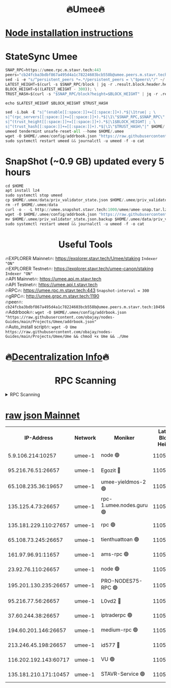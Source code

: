 <h1 align="center"> 🔥Umee🔥</h1>


[Node installation instructions](https://github.com/obajay/nodes-Guides/tree/main/Projects/Umee)
=
# StateSync Umee
```python
SNAP_RPC=https://umee.rpc.m.stavr.tech:443
peers="cb24fcba3bdbf867a495d4a1c78224603bcb558b@umee.peers.m.stavr.tech:10456"
sed -i -e "s/^persistent_peers *=.*/persistent_peers = \"$peers\"/" ~/.umee/config/config.toml
LATEST_HEIGHT=$(curl -s $SNAP_RPC/block | jq -r .result.block.header.height); \
BLOCK_HEIGHT=$((LATEST_HEIGHT - 300)); \
TRUST_HASH=$(curl -s "$SNAP_RPC/block?height=$BLOCK_HEIGHT" | jq -r .result.block_id.hash)

echo $LATEST_HEIGHT $BLOCK_HEIGHT $TRUST_HASH

sed -i.bak -E "s|^(enable[[:space:]]+=[[:space:]]+).*$|\1true| ; \
s|^(rpc_servers[[:space:]]+=[[:space:]]+).*$|\1\"$SNAP_RPC,$SNAP_RPC\"| ; \
s|^(trust_height[[:space:]]+=[[:space:]]+).*$|\1$BLOCK_HEIGHT| ; \
s|^(trust_hash[[:space:]]+=[[:space:]]+).*$|\1\"$TRUST_HASH\"|" $HOME/.umee/config/config.toml
umeed tendermint unsafe-reset-all --home $HOME/.umee
wget -O $HOME/.umee/config/addrbook.json "https://raw.githubusercontent.com/obajay/nodes-Guides/main/Projects/Umee/addrbook.json"
sudo systemctl restart umeed && journalctl -u umeed -f -o cat
```
# SnapShot (~0.9 GB) updated every 5 hours
```python
cd $HOME
apt install lz4
sudo systemctl stop umeed
cp $HOME/.umee/data/priv_validator_state.json $HOME/.umee/priv_validator_state.json.backup
rm -rf $HOME/.umee/data
curl -o - -L http://umee.snapshot.stavr.tech:1000/umee/umee-snap.tar.lz4 | lz4 -c -d - | tar -x -C $HOME/.umee --strip-components 2
wget -O $HOME/.umee/config/addrbook.json "https://raw.githubusercontent.com/obajay/nodes-Guides/main/Projects/Umee/addrbook.json"
mv $HOME/.umee/priv_validator_state.json.backup $HOME/.umee/data/priv_validator_state.json
sudo systemctl restart umeed && journalctl -u umeed -f -o cat
```
 <h1 align="center"> Useful Tools</h1>

🔥EXPLORER Mainnet🔥:      https://explorer.stavr.tech/Umee/staking             `Indexer "ON"` \
🔥EXPLORER Testnet🔥:        https://explorer.stavr.tech/umee-canon/staking      `Indexer "ON"` \
🔥API Mainnet🔥:                   https://umee.api.m.stavr.tech \
🔥API Testnet🔥:                     https://umee.api.t.stavr.tech \
🔥RPC🔥:                           https://umee.rpc.m.stavr.tech:443                     `Snapshot-interval = 300` \
🔥gRPC🔥:                              http://umee.grpc.m.stavr.tech:1190 \
🔥peer🔥:                     `cb24fcba3bdbf867a495d4a1c78224603bcb558b@umee.peers.m.stavr.tech:10456` \
🔥Addrbook🔥:    ```wget -O $HOME/.umee/config/addrbook.json "https://raw.githubusercontent.com/obajay/nodes-Guides/main/Projects/Umee/addrbook.json"``` \
🔥Auto_install script🔥: ```wget -O Ume https://raw.githubusercontent.com/obajay/nodes-Guides/main/Projects/Umee/Ume && chmod +x Ume && ./Ume```

🔥[Decentralization Info](https://github.com/obajay/StateSync-snapshots/tree/main/Projects/Umee/Decentralization)🔥
=

<h1 align="center"> RPC Scanning</h1>

<details>
<summary>RPC Scanning</summary>

<h2 align="center"> We scan nodes in real time every 4 hours. And we provide the final result of RPC endpoints.
We cannot influence the operation of these nodes in any way. </h2>


```python
If Voting Power is higher than 0 --> then the Node is a validator of the network and may be subject to attack and be a potential threat to the chain.
```
```python
We marked such validators with a red symbol
```

</details>

[raw json Mainnet](https://rpc-check.umeem.stavr.tech/umeem/rpc-umeem-result.json)
=



<table><tr><th>IP-Address</th><th>Network</th><th>Moniker</th><th>Latest Block Height</th><th>Earliest Block Height</th><th>Catching Up</th><th>Tx Index</th><th>Voting Power</th><th>Scan Time</th></tr><tr><td>5.9.106.214:10257</td><td>umee-1</td><td>node 🟢</td><td>11055320</td><td>7942001</td><td>False</td><td>on</td><td>0</td><td>2024-03-17T06:00:14.985531698UTC</td></tr><tr><td>95.216.76.51:26657</td><td>umee-1</td><td>Egozit 🔴</td><td>11055324</td><td>8262001</td><td>False</td><td>off</td><td>38828514</td><td>2024-03-17T06:00:35.623265077UTC</td></tr><tr><td>65.108.235.36:19657</td><td>umee-1</td><td>umee-yieldmos-2 🟢</td><td>11055303</td><td>9575548</td><td>False</td><td>on</td><td>0</td><td>2024-03-17T05:58:32.669343413UTC</td></tr><tr><td>135.125.4.73:26657</td><td>umee-1</td><td>rpc-1.umee.nodes.guru 🟢</td><td>11055324</td><td>10691018</td><td>False</td><td>on</td><td>0</td><td>2024-03-17T06:00:35.900555172UTC</td></tr><tr><td>135.181.229.110:27657</td><td>umee-1</td><td>rpc 🟢</td><td>11055307</td><td>10754071</td><td>False</td><td>on</td><td>0</td><td>2024-03-17T05:58:56.041620774UTC</td></tr><tr><td>65.108.73.245:26657</td><td>umee-1</td><td>tienthuattoan 🟢</td><td>11055315</td><td>10787155</td><td>False</td><td>on</td><td>0</td><td>2024-03-17T05:59:44.046996555UTC</td></tr><tr><td>161.97.96.91:11657</td><td>umee-1</td><td>ams-rpc 🟢</td><td>11055327</td><td>10929930</td><td>False</td><td>on</td><td>0</td><td>2024-03-17T06:00:51.351768343UTC</td></tr><tr><td>23.92.76.110:26657</td><td>umee-1</td><td>node 🟢</td><td>11055330</td><td>10938001</td><td>False</td><td>on</td><td>0</td><td>2024-03-17T06:01:10.357578895UTC</td></tr><tr><td>195.201.130.235:26657</td><td>umee-1</td><td>PRO-NODES75-RPC 🟢</td><td>11055320</td><td>10955320</td><td>False</td><td>on</td><td>0</td><td>2024-03-17T06:00:10.697044046UTC</td></tr><tr><td>95.216.77.56:26657</td><td>umee-1</td><td>L0vd2 🔴</td><td>11055327</td><td>10955327</td><td>False</td><td>off</td><td>38570979</td><td>2024-03-17T06:00:51.096003512UTC</td></tr><tr><td>37.60.244.38:26657</td><td>umee-1</td><td>iptraderpc 🟢</td><td>11055307</td><td>11013104</td><td>False</td><td>on</td><td>0</td><td>2024-03-17T05:58:55.671631155UTC</td></tr><tr><td>194.60.201.146:26657</td><td>umee-1</td><td>medium-rpc 🟢</td><td>11055312</td><td>11013104</td><td>False</td><td>on</td><td>0</td><td>2024-03-17T05:59:23.397293375UTC</td></tr><tr><td>213.246.45.198:26657</td><td>umee-1</td><td>id577 🔴</td><td>11055311</td><td>11029001</td><td>False</td><td>on</td><td>35123625</td><td>2024-03-17T05:59:16.704175956UTC</td></tr><tr><td>116.202.192.143:60717</td><td>umee-1</td><td>VU 🟢</td><td>11055306</td><td>11042001</td><td>False</td><td>off</td><td>0</td><td>2024-03-17T05:58:47.220934797UTC</td></tr><tr><td>135.181.210.171:10457</td><td>umee-1</td><td>STAVR-Service 🟢</td><td>11055325</td><td>11053001</td><td>False</td><td>on</td><td>0</td><td>2024-03-17T06:00:40.380153754UTC</td></tr></table>
